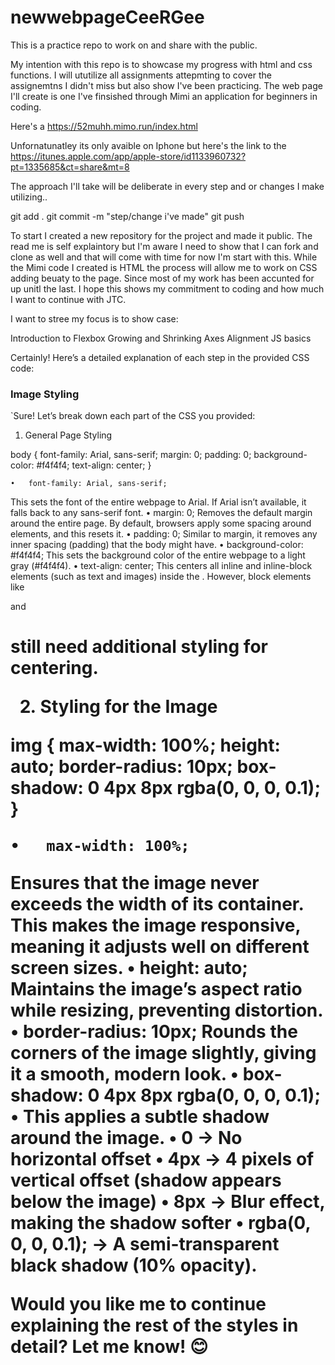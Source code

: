 # newwebpageCeeRGee
This is a practice repo to work  on and share with the public.

My intention with this repo is to showcase my progress with html and  css functions. I will ututilize all assignments attepmting to cover the assignemtns I didn't miss but also show I've been practicing. The web page I'll create is one I've finsished through Mimi an application for beginners in coding.

Here's a https://52muhh.mimo.run/index.html

Unfornatunatley its only avaible on Iphone but here's the link to the https://itunes.apple.com/app/apple-store/id1133960732?pt=1335685&ct=share&mt=8

The approach I'll take will be deliberate in every step and or changes I make utilizing..

git add .
git commit -m "step/change i've made"
git push

To start I created a new repository for the project and made it public. The read me is self explaintory but I'm aware I need to show that I can fork and clone as well and that will come with time for now I'm start with this. While the Mimi code I created is HTML the process will allow me to work on CSS adding beuaty to the page. Since most of my work has been accunted for up unitl the last. I hope this shows my  commitment to coding and how much I want to continue with JTC.

I want to stree my focus is to show case:

Introduction to Flexbox
Growing and Shrinking
Axes Alignment
JS basics


Certainly! Here’s a detailed explanation of each step in the provided CSS code:

### Image Styling

`Sure! Let’s break down each part of the CSS you provided:

1. General Page Styling

body {
    font-family: Arial, sans-serif;
    margin: 0;
    padding: 0;
    background-color: #f4f4f4;
    text-align: center;
}

	•	font-family: Arial, sans-serif;
This sets the font of the entire webpage to Arial. If Arial isn’t available, it falls back to any sans-serif font.
	•	margin: 0;
Removes the default margin around the entire page. By default, browsers apply some spacing around elements, and this resets it.
	•	padding: 0;
Similar to margin, it removes any inner spacing (padding) that the body might have.
	•	background-color: #f4f4f4;
This sets the background color of the entire webpage to a light gray (#f4f4f4).
	•	text-align: center;
This centers all inline and inline-block elements (such as text and images) inside the <body>. However, block elements like <div> and <h1> still need additional styling for centering.

2. Styling for the Image

img {
    max-width: 100%;
    height: auto;
    border-radius: 10px;
    box-shadow: 0 4px 8px rgba(0, 0, 0, 0.1);
}

	•	max-width: 100%;
Ensures that the image never exceeds the width of its container. This makes the image responsive, meaning it adjusts well on different screen sizes.
	•	height: auto;
Maintains the image’s aspect ratio while resizing, preventing distortion.
	•	border-radius: 10px;
Rounds the corners of the image slightly, giving it a smooth, modern look.
	•	box-shadow: 0 4px 8px rgba(0, 0, 0, 0.1);
	•	This applies a subtle shadow around the image.
	•	0 → No horizontal offset
	•	4px → 4 pixels of vertical offset (shadow appears below the image)
	•	8px → Blur effect, making the shadow softer
	•	rgba(0, 0, 0, 0.1); → A semi-transparent black shadow (10% opacity).

Would you like me to continue explaining the rest of the styles in detail? Let me know! 😊